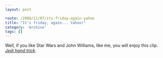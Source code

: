 ```yaml
---
layout: post

route: /2008/11/07/its-friday-again-yahoo
title: "It's friday, again... Yahoo!"
category: 'Archive'
tags: []
---
```


Well, if you like Star Wars and John Williams, like me, you will enjoy this
clip. [_Jedi hand trick_](https://youtube.com/v/lk5_OSsawz4&hl=en&fs=1).
